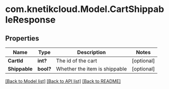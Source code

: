 # com.knetikcloud.Model.CartShippableResponse
## Properties

Name | Type | Description | Notes
------------ | ------------- | ------------- | -------------
**CartId** | **int?** | The id of the cart | [optional] 
**Shippable** | **bool?** | Whether the item is shippable | [optional] 

[[Back to Model list]](../README.md#documentation-for-models) [[Back to API list]](../README.md#documentation-for-api-endpoints) [[Back to README]](../README.md)

